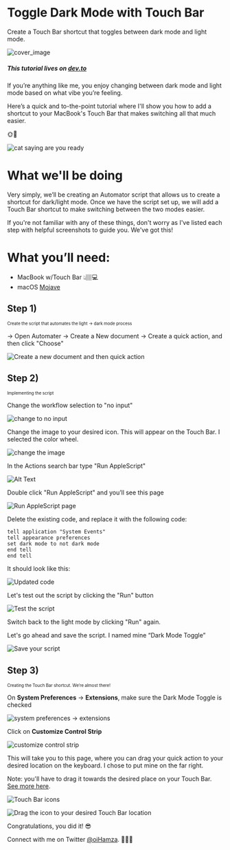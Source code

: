 Toggle Dark Mode with Touch Bar
====================
Create a Touch Bar shortcut that toggles between dark mode and light mode. 

![cover_image](https://thepracticaldev.s3.amazonaws.com/i/8jkbs2bgnkbf979zs9xu.jpg)

##### This tutorial lives on [dev.to](https://dev.to/oihamza/toggle-dark-mode-with-touch-bar-3o8n)

If you’re anything like me, you enjoy changing between dark mode and light mode based on what vibe you’re feeling.  

Here’s a quick and to-the-point tutorial where I'll show you how to add a shortcut to your MacBook's Touch Bar that makes switching all that much easier. 

🌞🌚 

![cat saying are you ready](https://media.giphy.com/media/CjmvTCZf2U3p09Cn0h/giphy.gif)


What we'll be doing
====================

Very simply, we’ll be creating an Automator script that allows us to create a shortcut for dark/light mode. Once we have the script set up, we will add a Touch Bar shortcut to make switching between the two modes easier. 

If you're not familiar with any of these things, don't worry as I've listed each step with helpful screenshots to guide you. We've got this!

What you’ll need:
====================

- MacBook w/Touch Bar 👆🏽💻
- macOS [Mojave](https://www.apple.com/macos/mojave/)


## Step 1)

<sub><sup>Create the script that automates the light → dark mode process</sup></sub>

→ Open Automater
→ Create a New document
→ Create a quick action, and then click "Choose"

![Create a new document and then quick action](https://thepracticaldev.s3.amazonaws.com/i/y9tfj26coyaci5erppof.png)


## Step 2)

<sub><sup>Implementing the script </sup></sub>

Change the workflow selection to "no input"

![change to no input](https://thepracticaldev.s3.amazonaws.com/i/e8gkxmb7dqy6ulyqlb4g.png)

Change the image to your desired icon. This will appear on the Touch Bar. I selected the color wheel. 

![change the image](https://thepracticaldev.s3.amazonaws.com/i/dd3j2n5smx7ifq16yfl2.png)

In the Actions search bar type "Run AppleScript"

![Alt Text](https://thepracticaldev.s3.amazonaws.com/i/kmtyn55qm364sk0xfmqq.png)

Double click "Run AppleScript" and you’ll see this page

![Run AppleScript page](https://thepracticaldev.s3.amazonaws.com/i/db0t33krwu2gqq9k08q9.png)

Delete the existing code, and replace it with the following code:

```
tell application "System Events"
tell appearance preferences 
set dark mode to not dark mode 
end tell
end tell
```
It should look like this:

![Updated code](https://thepracticaldev.s3.amazonaws.com/i/p6z03n4vr7r0fej38sa6.png)

Let's test out the script by clicking the "Run" button

![Test the script](https://thepracticaldev.s3.amazonaws.com/i/9uo887xwl50lzohdn64b.png)

Switch back to the ​light mode by clicking "Run" again. 

Let's go ahead and save the script. I named mine  “Dark Mode Toggle”


![Save your script](https://thepracticaldev.s3.amazonaws.com/i/utqekyfsjy09vfh2wka2.png)

## Step 3)

<sub><sup>Creating the Touch Bar shortcut. We’re almost there!</sup></sub>

On **System Preferences** → **Extensions**, make sure the Dark Mode Toggle is checked

![system preferences → extensions](https://thepracticaldev.s3.amazonaws.com/i/t1b28k86wszx9o53ircs.png)

Click on **Customize Control Strip**

![customize control strip](https://thepracticaldev.s3.amazonaws.com/i/o01a3c1fh339ni7ngcm0.png)

This will take you to this page, where you can drag your quick action to your desired location on the keyboard. I chose to put mine on the far right. 

Note: you'll have to drag it towards the desired place on your Touch Bar. [See more here](https://support.apple.com/guide/mac-help/touch-bar-mchlbfd5b039/mac).

![Touch Bar icons](https://thepracticaldev.s3.amazonaws.com/i/yksx618ds4n3imfxkaec.png)

![Drag the icon to your desired Touch Bar location](https://thepracticaldev.s3.amazonaws.com/i/dxjwra4svarpowwzb9xc.jpeg)


Congratulations, you did it! 😎

Connect with me on Twitter [@oiHamza](https://twitter.com/oihamza). 👨🏽‍🚀
